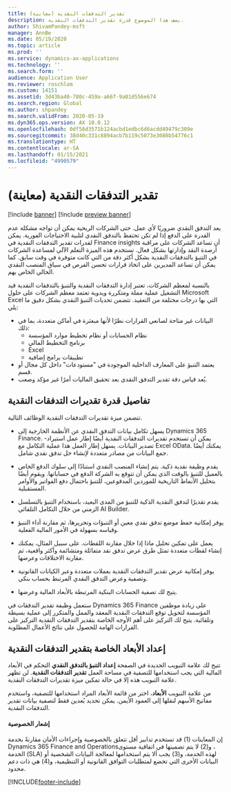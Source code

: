 ```yaml
---
title: تقدير التدفقات النقدية (معاينة)
description: يصف هذا الموضوع قدرة تقدير التدفقات النقدية.
author: ShivamPandey-msft
manager: AnnBe
ms.date: 05/19/2020
ms.topic: article
ms.prod: ''
ms.service: dynamics-ax-applications
ms.technology: ''
ms.search.form: ''
audience: Application User
ms.reviewer: roschlom
ms.custom: 14151
ms.assetid: 3d43ba40-780c-459a-a66f-9a01d556e674
ms.search.region: Global
ms.author: shpandey
ms.search.validFrom: 2020-05-19
ms.dyn365.ops.version: AX 10.0.12
ms.openlocfilehash: 0df58d3571b124acbd1edbc6d6acdd49479c309e
ms.sourcegitcommit: 38d40c331c8894acb7b119c5073e3088b54776c1
ms.translationtype: HT
ms.contentlocale: ar-SA
ms.lasthandoff: 01/15/2021
ms.locfileid: "4990579"
---
```

# <a name="cash-flow-forecast-preview"></a>تقدير التدفقات النقدية (معاينة)

[!include [banner](../includes/banner.md)]
[!include [preview banner](../includes/preview-banner.md)]

يعد التدفق النقدي ضروريًا لأي عمل. حتى الشركات الربحية يمكن أن تواجه مشكلة عدم القدرة على الدفع إذا لم تكن تحتفظ بالتدفق النقدي لتلبية الاحتياجات الفورية. يمكن لقدرات تقدير التدفقات النقدية في Finance insights أن تساعد الشركات على مراقبة أرصدة النقد وإدارتها بشكل فعال. تستخدم هذه الميزة التعلم الآلي لمساعدة الشركات في التنبؤ بالتدفقات النقدية بشكل أكثر دقة من التي كانت متوفرة في وقت سابق. كما يمكن أن تساعد المديرين على اتخاذ قرارات تحسن الفرص في سياق المنصب النقدي الحالي الخاص بهم. 

بالنسبة لمعظم الشركات، تعتبر إدارة التدفقات النقدية والتنبؤ بالتدفقات النقدية قيد التشغيل عملية مملة ومتكررة ويدوية تعتمد معظم الشركات على حلول Microsoft Excel التي بها درجات مختلفة من التعقيد. تتضمن تحديات التنبؤ النقدي بشكل دقيق ما يلي:

- البيانات غير متاحة لصانعي القرارات نظرًا لأنها مبعثرة في أماكن متعددة، بما في ذلك: 
  - نظام الحسابات أو نظام تخطيط موارد المؤسسة
  - برنامج التخطيط المالي
  - Excel
  - تطبيقات برامج إضافية 
- يعتمد التنبؤ على المعارف الداخلية الموجودة في "مستودعات" داخل كل مجال أو قسم.
- يُعد قياس دقة تقدير التدفق النقدي بعد تحقيق الماليات أمرًا غير مؤكد وصعب.
    
## <a name="details-of-the-cash-flow-forecasts-capability"></a>تفاصيل قدرة تقديرات التدفقات النقدية
تتضمن ميزة تقديرات التدفقات النقدية الوظائف التالية. 

- يسهل تكامل بيانات التدفق النقدي عن الأنظمة الخارجية إلى Dynamics 365 Finance. يمكن أن تستخدم تقديرات التدفقات النقدية أيضًا إطار عمل استيراد-تصدير البيانات. يسهل إطار العمل هذا عملية التكامل مع Excel OData. يمكنك أيضًا جمع البيانات من مصادر متعددة لإنشاء حل تدفق نقدي شامل. 

- يقدم وظيفة نقدية ذكية. يتم إنشاء المنصب النقدي استنادًا إلى سلوك الدفع الخاص بالعميل للتنبؤ بالوقت الذي يمكن أن تتوقع به الشركة الدفع في حساباتها. ويقوم أيضًا بتحليل الأنماط التاريخية للموردين المدفوعين، للتنبؤ باحتمال دفع الفواتير والأوامر المستقبلية. 

- يقدم تقديرًا لتدفق النقدية الذكية للتنبؤ من المدى البعيد، باستخدام التنبؤ بالتسلسل الزمني من خلال التكامل التلقائي AI Builder.

- يوفر إمكانية حفظ موضع تدفق نقدي معين أو التنبؤات وتحريرها، ثم مقارنة أداء التنبؤ وقياسه بسهولة في الأمور المالية الفعلية.

- يعمل على تمكين تحليل ماذا إذا خلال مقارنة اللقطات. على سبيل المثال، يمكنك إنشاء لقطات متعددة تمثل طرق عرض تدفق نقد متفائلة ومتشائمة وأكثر واقعية، ثم مقارنة الاختلافات وعرضها.

- يوفر إمكانية عرض تقدير التدفقات النقدية بعملات متعددة وعبر الكيانات القانونية وتصفية وعرض التدفق النقدي المرتبط بحساب بنكي. 

- يتيح لك تصفية الحسابات البنكية المرتبطة بالأبعاد المالية وعرضها.

ستعمل وظيفة تقدير التدفقات في Dynamics 365 Finance على زيادة موظفين المؤسسة لتحويل توقع التدفقات النقدية المعقد والممل والمتكرر إلى عملية بسيطة وتلقائية. يتيح لك التركيز على أهم الأوجه الخاصة بتقدير التدفقات النقدية التركيز على القرارات الهامة للحصول على نتائج الأعمال المطلوبة.

## <a name="setting-up-dimensions-for-cash-flow-forecasting"></a>إعداد الأبعاد الخاصة بتقدير التدفقات النقدية
تتيح لك علامة التبويب الجديدة في الصفحة **إعداد التنبؤ بالتدفق النقدي** التحكم في الأبعاد المالية التي يجب استخدامها للتصفية في مساحة العمل **تقدير التدفقات النقدية**. لن تظهر علامة التبويب هذه إلا في حالة تمكين ميزة تقديرات التدفقات النقدية. 

من علامة التبويب **الأبعاد**، اختر من قائمة الأبعاد المراد استخدامها للتصفية، واستخدم مفاتيح الأسهم لنقلها إلى العمود الأيمن. يمكن تحديد بُعدين فقط لتصفية بيانات تقدير التدفقات النقدية. 

#### <a name="privacy-notice"></a>إشعار الخصوصية
إن المعاينات (1) قد تستخدم تدابير أقل تتعلق بالخصوصية وإجراءات الأمان مقارنةً بخدمة Dynamics 365 Finance and Operations‏، و(2) لا يتم تضمينها في اتفاقية مستوى الخدمة (SLA) لهذه الخدمة، و(3) يجب ألا يتم استخدامها لمعالجة البيانات الشخصية أو البيانات الأخرى التي تخضع لمتطلبات التوافق القانونية أو التنظيمية، و(4) هي ذات دعم محدود.


[!INCLUDE[footer-include](../../includes/footer-banner.md)]